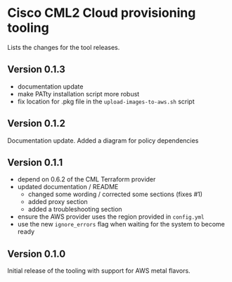 # Cisco CML2 Cloud provisioning tooling

Lists the changes for the tool releases.

## Version 0.1.3

- documentation update
- make PATty installation script more robust
- fix location for .pkg file in the `upload-images-to-aws.sh` script

## Version 0.1.2

Documentation update. Added a diagram for policy dependencies

## Version 0.1.1

- depend on 0.6.2 of the CML Terraform provider
- updated documentation / README
  - changed some wording / corrected some sections (fixes #1)
  - added proxy section
  - added a troubleshooting section
- ensure the AWS provider uses the region provided in `config.yml`
- use the new `ignore_errors` flag when waiting for the system to become ready

## Version 0.1.0

Initial release of the tooling with support for AWS metal flavors.
